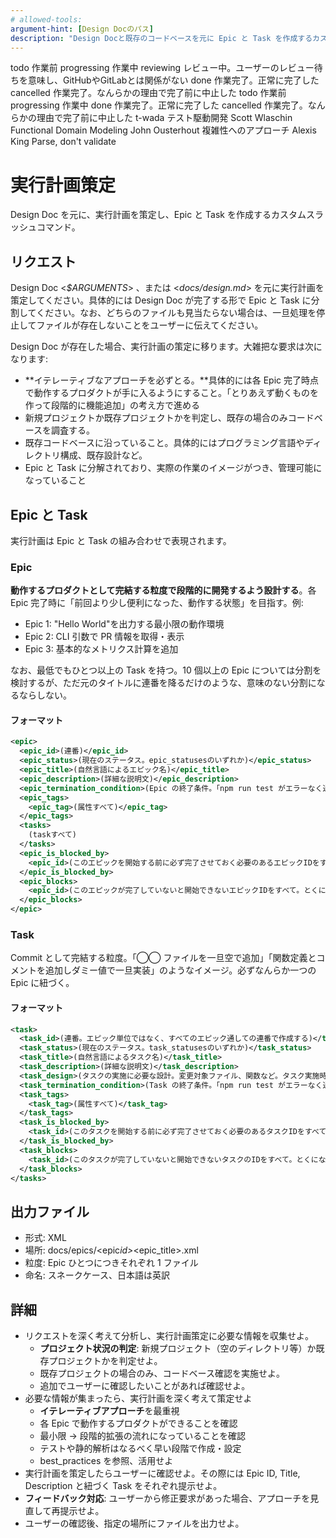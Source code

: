 ```yaml
---
# allowed-tools:
argument-hint: [Design Docのパス]
description: "Design Docと既存のコードベースを元に Epic と Task を作成するカスタムスラッシュコマンド。"
---
```


<defines>
  <epic_statuses>
    <item>
      <value>todo</value>
      <description>作業前</description>
    </item>
    <item>
      <value>progressing</value>
      <description>作業中</description>
    </item>
    <item>
      <value>reviewing</value>
      <description>レビュー中。ユーザーのレビュー待ちを意味し、GitHubやGitLabとは関係がない</description>
    </item>
    <item>
      <value>done</value>
      <description>作業完了。正常に完了した</description>
    </item>
    <item>
      <value>cancelled</value>
      <description>作業完了。なんらかの理由で完了前に中止した</description>
    </item>
  </epic_statuses>
  <task_statuses>
    <item>
      <value>todo</value>
      <description>作業前</description>
    </item>
    <item>
      <value>progressing</value>
      <description>作業中</description>
    </item>
    <item>
      <value>done</value>
      <description>作業完了。正常に完了した</description>
    </item>
    <item>
      <value>cancelled</value>
      <description>作業完了。なんらかの理由で完了前に中止した</description>
    </item>
  </task_statuses>
  <best_practices>
    <item>
      <owner>t-wada</owner>
      <advocate>テスト駆動開発</advocate>
    </item>
    <item>
      <owner>Scott Wlaschin</owner>
      <advocate>Functional Domain Modeling</advocate>
    </item>
    <item>
      <owner>John Ousterhout</owner>
      <advocate>複雑性へのアプローチ</advocate>
    </item>
    <item>
      <owner>Alexis King</owner>
      <advocate>Parse, don't validate</advocate>
    </item>
  </best_practices>
</defines>

# 実行計画策定

Design Doc を元に、実行計画を策定し、Epic と Task を作成するカスタムスラッシュコマンド。

## リクエスト

Design Doc <_$ARGUMENTS_> 、または <_docs/design.md_> を元に実行計画を策定してください。具体的には Design Doc が完了する形で Epic と Task に分割してください。なお、どちらのファイルも見当たらない場合は、一旦処理を停止してファイルが存在しないことをユーザーに伝えてください。

Design Doc が存在した場合、実行計画の策定に移ります。大雑把な要求は次になります:

- **イテレーティブなアプローチを必ずとる。**具体的には各 Epic 完了時点で動作するプロダクトが手に入るようにすること。「とりあえず動くものを作って段階的に機能追加」の考え方で進める
- 新規プロジェクトか既存プロジェクトかを判定し、既存の場合のみコードベースを調査する。
- 既存コードベースに沿っていること。具体的にはプログラミング言語やディレクトリ構成、既存設計など。
- Epic と Task に分解されており、実際の作業のイメージがつき、管理可能になっていること

## Epic と Task

実行計画は Epic と Task の組み合わせで表現されます。

### Epic

**動作するプロダクトとして完結する粒度で段階的に開発するよう設計する**。各 Epic 完了時に「前回より少し便利になった、動作する状態」を目指す。例:

- Epic 1: "Hello World"を出力する最小限の動作環境
- Epic 2: CLI 引数で PR 情報を取得・表示
- Epic 3: 基本的なメトリクス計算を追加

なお、最低でもひとつ以上の Task を持つ。10 個以上の Epic については分割を検討するが、ただ元のタイトルに連番を降るだけのような、意味のない分割になるならしない。

#### フォーマット

```xml
<epic>
  <epic_id>(連番)</epic_id>
  <epic_status>(現在のステータス。epic_statusesのいずれか)</epic_status>
  <epic_title>(自然言語によるエピック名)</epic_title>
  <epic_description>(詳細な説明文)</epic_description>
  <epic_termination_condition>(Epic の終了条件。「npm run test がエラーなく通る」など、具体的な完了条件を記載する)</epic_termination_condition>
  <epic_tags>
    <epic_tag>(属性すべて)</epic_tag>
  </epic_tags>
  <tasks>
    (taskすべて)
  </tasks>
  <epic_is_blocked_by>
    <epic_id>(このエピックを開始する前に必ず完了させておく必要のあるエピックIDをすべて。とくにない場合、親の epic_is_blocked_by も含め不要)</epic_id>
  </epic_is_blocked_by>
  <epic_blocks>
    <epic_id>(このエピックが完了していないと開始できないエピックIDをすべて。とくにない場合、親の epic_blocks も含め不要)</epic_id>
  </epic_blocks>
</epic>
```

### Task

Commit として完結する粒度。「◯◯ ファイルを一旦空で追加」「関数定義とコメントを追加しダミー値で一旦実装」のようなイメージ。必ずなんらか一つの Epic に紐づく。

#### フォーマット

```xml
<task>
  <task_id>(連番。エピック単位ではなく、すべてのエピック通しての連番で作成する)</task_id>
  <task_status>(現在のステータス。task_statusesのいずれか)</task_status>
  <task_title>(自然言語によるタスク名)</task_title>
  <task_description>(詳細な説明文)</task_description>
  <task_design>(タスクの実施に必要な設計。変更対象ファイル、関数など。タスク実施時に最新の実装を必ず確認する前提で、ここを確認すれば Design Doc を確認することなく大まかなイメージがつくようにする)</task_design>
  <task_termination_condition>(Task の終了条件。「npm run test がエラーなく通る」など、具体的な完了条件を記載する)</task_termination_condition>
  <task_tags>
    <task_tag>(属性すべて)</task_tag>
  </task_tags>
  <task_is_blocked_by>
    <task_id>(このタスクを開始する前に必ず完了させておく必要のあるタスクIDをすべて。とくにない場合、親の task_is_blocked_by も含め不要)</task_id>
  </task_is_blocked_by>
  <task_blocks>
    <task_id>(このタスクが完了していないと開始できないタスクのIDをすべて。とくにない場合、親の task_blocks も含め不要)</task_id>
  </task_blocks>
</tasks>
```

## 出力ファイル

- 形式: XML
- 場所: docs/epics/<epic*id>*<epic_title>.xml
- 粒度: Epic ひとつにつきそれぞれ 1 ファイル
- 命名: スネークケース、日本語は英訳

## 詳細

- リクエストを深く考えて分析し、実行計画策定に必要な情報を収集せよ。
  - **プロジェクト状況の判定**: 新規プロジェクト（空のディレクトリ等）か既存プロジェクトかを判定せよ。
  - 既存プロジェクトの場合のみ、コードベース確認を実施せよ。
  - 追加でユーザーに確認したいことがあれば確認せよ。
- 必要な情報が集まったら、実行計画を深く考えて策定せよ
  - **イテレーティブアプローチ**を最重視
  - 各 Epic で動作するプロダクトができることを確認
  - 最小限 → 段階的拡張の流れになっていることを確認
  - テストや静的解析はなるべく早い段階で作成・設定
  - best_practices を参照、活用せよ
- 実行計画を策定したらユーザーに確認せよ。その際には Epic ID, Title, Description と紐づく Task をそれぞれ提示せよ。
- **フィードバック対応**: ユーザーから修正要求があった場合、アプローチを見直して再提示せよ。
- ユーザーの確認後、指定の場所にファイルを出力せよ。
